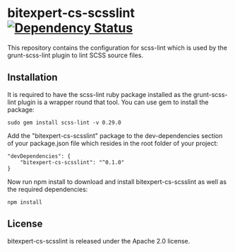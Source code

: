 # bitexpert-cs-scsslint [![Dependency Status](https://www.versioneye.com/nodejs/bitexpert-cs-scsslint/0.1.6/badge.svg)](https://www.versioneye.com/nodejs/bitexpert-cs-scsslint/0.1.6)


This repository contains the configuration for scss-lint which is used by the grunt-scss-lint plugin to lint SCSS source 
files.

## Installation

It is required to have the scss-lint ruby package installed as the grunt-scss-lint plugin is a wrapper round that tool. 
You can use gem to install the package:

    sudo gem install scss-lint -v 0.29.0

Add the "bitexpert-cs-scsslint" package to the dev-dependencies section of your package.json file which resides in the 
root folder of your project:

    "devDependencies": {
        "bitexpert-cs-scsslint": "^0.1.0"
    }

Now run npm install to download and install bitexpert-cs-scsslint as well as the required dependencies:

    npm install

## License

bitexpert-cs-scsslint is released under the Apache 2.0 license.
